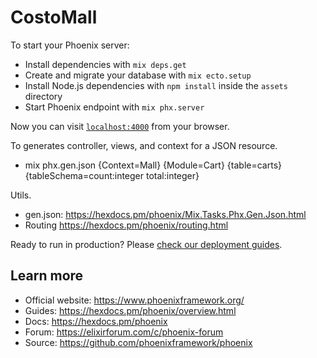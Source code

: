 # CostoMall

To start your Phoenix server:

  * Install dependencies with `mix deps.get`
  * Create and migrate your database with `mix ecto.setup`
  * Install Node.js dependencies with `npm install` inside the `assets` directory
  * Start Phoenix endpoint with `mix phx.server`

Now you can visit [`localhost:4000`](http://localhost:4000) from your browser.

To generates controller, views, and context for a JSON resource.
  
  * mix phx.gen.json {Context=Mall} {Module=Cart} {table=carts} {tableSchema=count:integer total:integer}

Utils.

  * gen.json: https://hexdocs.pm/phoenix/Mix.Tasks.Phx.Gen.Json.html
  * Routing https://hexdocs.pm/phoenix/routing.html

Ready to run in production? Please [check our deployment guides](https://hexdocs.pm/phoenix/deployment.html).

## Learn more

  * Official website: https://www.phoenixframework.org/
  * Guides: https://hexdocs.pm/phoenix/overview.html
  * Docs: https://hexdocs.pm/phoenix
  * Forum: https://elixirforum.com/c/phoenix-forum
  * Source: https://github.com/phoenixframework/phoenix
